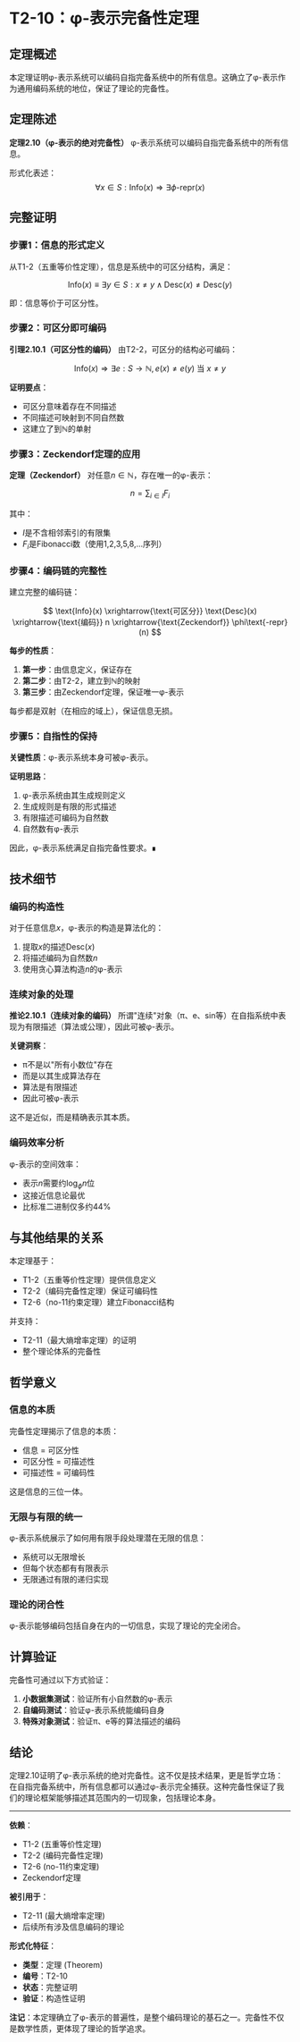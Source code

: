 # T2-10：φ-表示完备性定理

## 定理概述

本定理证明φ-表示系统可以编码自指完备系统中的所有信息。这确立了φ-表示作为通用编码系统的地位，保证了理论的完备性。

## 定理陈述

**定理2.10（φ-表示的绝对完备性）**
φ-表示系统可以编码自指完备系统中的所有信息。

形式化表述：
$$
\forall x \in S: \text{Info}(x) \Rightarrow \exists \phi\text{-repr}(x)
$$

## 完整证明

### 步骤1：信息的形式定义

从T1-2（五重等价性定理），信息是系统中的可区分结构，满足：

$$
\text{Info}(x) \equiv \exists y \in S: x \neq y \land \text{Desc}(x) \neq \text{Desc}(y)
$$

即：信息等价于可区分性。

### 步骤2：可区分即可编码

**引理2.10.1（可区分性的编码）**
由T2-2，可区分的结构必可编码：

$$
\text{Info}(x) \Rightarrow \exists e: S \to \mathbb{N}, e(x) \neq e(y) \text{ 当 } x \neq y
$$

**证明要点**：
- 可区分意味着存在不同描述
- 不同描述可映射到不同自然数
- 这建立了到$\mathbb{N}$的单射

### 步骤3：Zeckendorf定理的应用

**定理（Zeckendorf）**
对任意$n \in \mathbb{N}$，存在唯一的φ-表示：

$$
n = \sum_{i \in I} F_i
$$

其中：
- $I$是不含相邻索引的有限集
- $F_i$是Fibonacci数（使用1,2,3,5,8,...序列）

### 步骤4：编码链的完整性

建立完整的编码链：

$$
\text{Info}(x) \xrightarrow{\text{可区分}} \text{Desc}(x) \xrightarrow{\text{编码}} n \xrightarrow{\text{Zeckendorf}} \phi\text{-repr}(n)
$$

**每步的性质**：
1. **第一步**：由信息定义，保证存在
2. **第二步**：由T2-2，建立到$\mathbb{N}$的映射
3. **第三步**：由Zeckendorf定理，保证唯一φ-表示

每步都是双射（在相应的域上），保证信息无损。

### 步骤5：自指性的保持

**关键性质**：φ-表示系统本身可被φ-表示。

**证明思路**：
1. φ-表示系统由其生成规则定义
2. 生成规则是有限的形式描述
3. 有限描述可编码为自然数
4. 自然数有φ-表示

因此，φ-表示系统满足自指完备性要求。∎

## 技术细节

### 编码的构造性

对于任意信息$x$，φ-表示的构造是算法化的：
1. 提取$x$的描述$\text{Desc}(x)$
2. 将描述编码为自然数$n$
3. 使用贪心算法构造$n$的φ-表示

### 连续对象的处理

**推论2.10.1（连续对象的编码）**
所谓"连续"对象（π、e、sin等）在自指系统中表现为有限描述（算法或公理），因此可被φ-表示。

**关键洞察**：
- π不是以"所有小数位"存在
- 而是以其生成算法存在
- 算法是有限描述
- 因此可被φ-表示

这不是近似，而是精确表示其本质。

### 编码效率分析

φ-表示的空间效率：
- 表示$n$需要约$\log_\phi n$位
- 这接近信息论最优
- 比标准二进制仅多约44%

## 与其他结果的关系

本定理基于：
- T1-2（五重等价性定理）提供信息定义
- T2-2（编码完备性定理）保证可编码性
- T2-6（no-11约束定理）建立Fibonacci结构

并支持：
- T2-11（最大熵增率定理）的证明
- 整个理论体系的完备性

## 哲学意义

### 信息的本质

完备性定理揭示了信息的本质：
- 信息 = 可区分性
- 可区分性 = 可描述性
- 可描述性 = 可编码性

这是信息的三位一体。

### 无限与有限的统一

φ-表示系统展示了如何用有限手段处理潜在无限的信息：
- 系统可以无限增长
- 但每个状态都有有限表示
- 无限通过有限的递归实现

### 理论的闭合性

φ-表示能够编码包括自身在内的一切信息，实现了理论的完全闭合。

## 计算验证

完备性可通过以下方式验证：

1. **小数据集测试**：验证所有小自然数的φ-表示
2. **自编码测试**：验证φ-表示系统能编码自身
3. **特殊对象测试**：验证π、e等的算法描述的编码

## 结论

定理2.10证明了φ-表示系统的绝对完备性。这不仅是技术结果，更是哲学立场：在自指完备系统中，所有信息都可以通过φ-表示完全捕获。这种完备性保证了我们的理论框架能够描述其范围内的一切现象，包括理论本身。

---

**依赖**：
- T1-2 (五重等价性定理)
- T2-2 (编码完备性定理)
- T2-6 (no-11约束定理)
- Zeckendorf定理

**被引用于**：
- T2-11 (最大熵增率定理)
- 后续所有涉及信息编码的理论

**形式化特征**：
- **类型**：定理 (Theorem)
- **编号**：T2-10
- **状态**：完整证明
- **验证**：构造性证明

**注记**：本定理确立了φ-表示的普遍性，是整个编码理论的基石之一。完备性不仅是数学性质，更体现了理论的哲学追求。